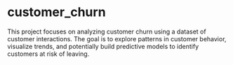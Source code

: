 # customer_churn
This project focuses on analyzing customer churn using a dataset of customer interactions. The goal is to explore patterns in customer behavior, visualize trends, and potentially build predictive models to identify customers at risk of leaving.
